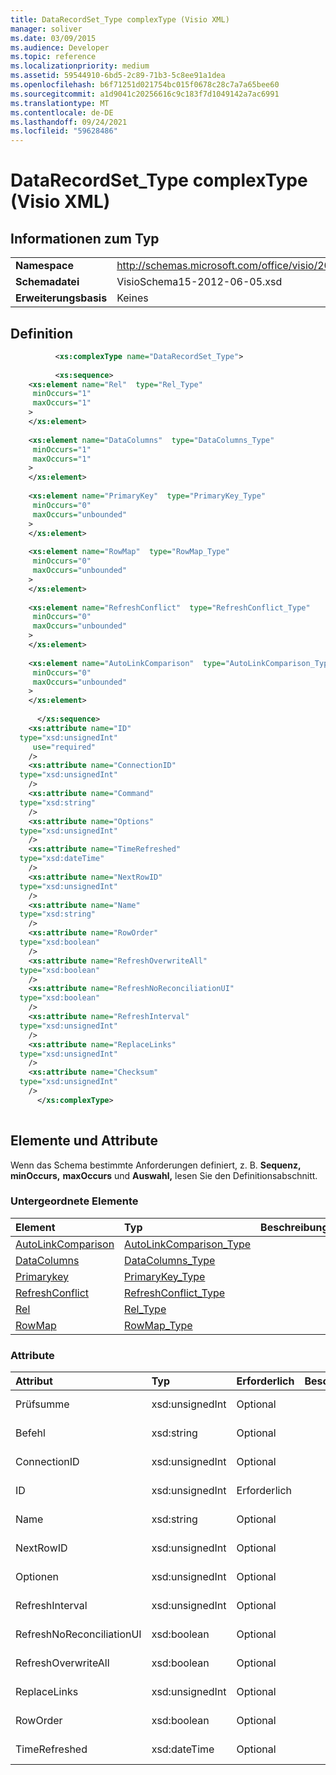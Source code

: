 ```yaml
---
title: DataRecordSet_Type complexType (Visio XML)
manager: soliver
ms.date: 03/09/2015
ms.audience: Developer
ms.topic: reference
ms.localizationpriority: medium
ms.assetid: 59544910-6bd5-2c89-71b3-5c8ee91a1dea
ms.openlocfilehash: b6f71251d021754bc015f0678c28c7a7a65bee60
ms.sourcegitcommit: a1d9041c20256616c9c183f7d1049142a7ac6991
ms.translationtype: MT
ms.contentlocale: de-DE
ms.lasthandoff: 09/24/2021
ms.locfileid: "59628486"
---
```

# <a name="datarecordset_type-complextype-visio-xml"></a>DataRecordSet_Type complexType (Visio XML)

## <a name="type-information"></a>Informationen zum Typ

|||
|:-----|:-----|
|**Namespace** <br/> |http://schemas.microsoft.com/office/visio/2011/1/core  <br/> |
|**Schemadatei** <br/> |VisioSchema15-2012-06-05.xsd  <br/> |
|**Erweiterungsbasis** <br/> |Keines  <br/> |
   
## <a name="definition"></a>Definition

```XML
          <xs:complexType name="DataRecordSet_Type">
          
          <xs:sequence>
    <xs:element name="Rel"  type="Rel_Type"
     minOccurs="1"
     maxOccurs="1"
    >
    </xs:element>
    
    <xs:element name="DataColumns"  type="DataColumns_Type"
     minOccurs="1"
     maxOccurs="1"
    >
    </xs:element>
    
    <xs:element name="PrimaryKey"  type="PrimaryKey_Type"
     minOccurs="0"
     maxOccurs="unbounded"
    >
    </xs:element>
    
    <xs:element name="RowMap"  type="RowMap_Type"
     minOccurs="0"
     maxOccurs="unbounded"
    >
    </xs:element>
    
    <xs:element name="RefreshConflict"  type="RefreshConflict_Type"
     minOccurs="0"
     maxOccurs="unbounded"
    >
    </xs:element>
    
    <xs:element name="AutoLinkComparison"  type="AutoLinkComparison_Type"
     minOccurs="0"
     maxOccurs="unbounded"
    >
    </xs:element>
    
      </xs:sequence>
    <xs:attribute name="ID"
  type="xsd:unsignedInt"
     use="required"
    />
    <xs:attribute name="ConnectionID"
  type="xsd:unsignedInt"
    />
    <xs:attribute name="Command"
  type="xsd:string"
    />
    <xs:attribute name="Options"
  type="xsd:unsignedInt"
    />
    <xs:attribute name="TimeRefreshed"
  type="xsd:dateTime"
    />
    <xs:attribute name="NextRowID"
  type="xsd:unsignedInt"
    />
    <xs:attribute name="Name"
  type="xsd:string"
    />
    <xs:attribute name="RowOrder"
  type="xsd:boolean"
    />
    <xs:attribute name="RefreshOverwriteAll"
  type="xsd:boolean"
    />
    <xs:attribute name="RefreshNoReconciliationUI"
  type="xsd:boolean"
    />
    <xs:attribute name="RefreshInterval"
  type="xsd:unsignedInt"
    />
    <xs:attribute name="ReplaceLinks"
  type="xsd:unsignedInt"
    />
    <xs:attribute name="Checksum"
  type="xsd:unsignedInt"
    />
      </xs:complexType>
      
```

## <a name="elements-and-attributes"></a>Elemente und Attribute

Wenn das Schema bestimmte Anforderungen definiert, z. B. **Sequenz,** **minOccurs,** **maxOccurs** und **Auswahl,** lesen Sie den Definitionsabschnitt. 
  
### <a name="child-elements"></a>Untergeordnete Elemente

|**Element**|**Typ**|**Beschreibung**|
|:-----|:-----|:-----|
|[AutoLinkComparison](autolinkcomparison-element-datarecordset_type-complextypevisio-xml.md) <br/> |[AutoLinkComparison_Type](autolinkcomparison_type-complextypevisio-xml.md) <br/> ||
|[DataColumns](datacolumns-element-datarecordset_type-complextypevisio-xml.md) <br/> |[DataColumns_Type](datacolumns_type-complextypevisio-xml.md) <br/> ||
|[Primarykey](primarykey-element-datarecordset_type-complextypevisio-xml.md) <br/> |[PrimaryKey_Type](primarykey_type-complextypevisio-xml.md) <br/> ||
|[RefreshConflict](refreshconflict-element-datarecordset_type-complextypevisio-xml.md) <br/> |[RefreshConflict_Type](refreshconflict_type-complextypevisio-xml.md) <br/> ||
|[Rel](rel-element-datarecordset_type-complextypevisio-xml.md) <br/> |[Rel_Type](rel_type-complextypevisio-xml.md) <br/> ||
|[RowMap](rowmap-element-datarecordset_type-complextypevisio-xml.md) <br/> |[RowMap_Type](rowmap_type-complextypevisio-xml.md) <br/> ||
   
### <a name="attributes"></a>Attribute

|**Attribut**|**Typ**|**Erforderlich**|**Beschreibung**|**Mögliche Werte**|
|:-----|:-----|:-----|:-----|:-----|
|Prüfsumme  <br/> |xsd:unsignedInt  <br/> |Optional  <br/> ||Werte des Typs "xsd:unsignedInt".  <br/> |
|Befehl  <br/> |xsd:string  <br/> |Optional  <br/> ||Werte des Typs "xsd:string".  <br/> |
|ConnectionID  <br/> |xsd:unsignedInt  <br/> |Optional  <br/> ||Werte des Typs "xsd:unsignedInt".  <br/> |
|ID  <br/> |xsd:unsignedInt  <br/> |Erforderlich  <br/> ||Werte des Typs "xsd:unsignedInt".  <br/> |
|Name  <br/> |xsd:string  <br/> |Optional  <br/> ||Werte des Typs "xsd:string".  <br/> |
|NextRowID  <br/> |xsd:unsignedInt  <br/> |Optional  <br/> ||Werte des Typs "xsd:unsignedInt".  <br/> |
|Optionen  <br/> |xsd:unsignedInt  <br/> |Optional  <br/> ||Werte des Typs "xsd:unsignedInt".  <br/> |
|RefreshInterval  <br/> |xsd:unsignedInt  <br/> |Optional  <br/> ||Werte des Typs "xsd:unsignedInt".  <br/> |
|RefreshNoReconciliationUI  <br/> |xsd:boolean  <br/> |Optional  <br/> ||Werte des Typs "xsd:boolean".  <br/> |
|RefreshOverwriteAll  <br/> |xsd:boolean  <br/> |Optional  <br/> ||Werte des Typs "xsd:boolean".  <br/> |
|ReplaceLinks  <br/> |xsd:unsignedInt  <br/> |Optional  <br/> ||Werte des Typs "xsd:unsignedInt".  <br/> |
|RowOrder  <br/> |xsd:boolean  <br/> |Optional  <br/> ||Werte des Typs "xsd:boolean".  <br/> |
|TimeRefreshed  <br/> |xsd:dateTime  <br/> |Optional  <br/> ||Werte des Typs "xsd:dateTime".  <br/> |
   

